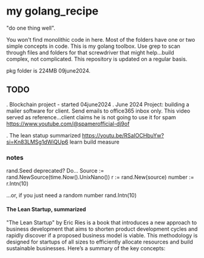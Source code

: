 # my golang_recipe

"do one thing well". 

You won't find monolithic code in here. Most of the folders have one or two simple concepts in code. This is my golang toolbox. Use grep to scan through files and folders for that screwdriver that might help...build complex, not complicated. This repository is updated on a regular basis.

pkg folder is 224MB 09june2024.

## TODO

. Blockchain project - started 04june2024
. June 2024 Project: building a mailer software for client. Send emails to office365 inbox only. This video served as reference...client claims he is not going to use it for spam https://www.youtube.com/@spamerofficial-dj9of

. The lean statup summarized https://youtu.be/RSaIOCHbuYw?si=Kn83LMSg1dWiQUp6
    learn build measure

### notes
rand.Seed deprecated? Do...
Source := rand.NewSource(time.Now().UnixNano())
r := rand.New(source)
number := r.Intn(10)

...or, if you just need a random number
rand.Intn(10)

#### The Lean Startup, summarized
"The Lean Startup" by Eric Ries is a book that introduces a new approach to business development that aims to shorten product development cycles and rapidly discover if a proposed business model is viable. This methodology is designed for startups of all sizes to efficiently allocate resources and build sustainable businesses. Here’s a summary of the key concepts:
